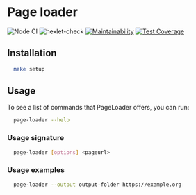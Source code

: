 # Page loader

![Node CI](https://github.com/sunsetninja/backend-project-lvl3/workflows/Node%20CI/badge.svg)
![hexlet-check](https://github.com/sunsetninja/backend-project-lvl3/workflows/hexlet-check/badge.svg)
[![Maintainability](https://api.codeclimate.com/v1/badges/3440da4b2317a6db2228/maintainability)](https://codeclimate.com/github/sunsetninja/backend-project-lvl3/maintainability)
[![Test Coverage](https://api.codeclimate.com/v1/badges/3440da4b2317a6db2228/test_coverage)](https://codeclimate.com/github/sunsetninja/backend-project-lvl3/test_coverage)

## Installation

```sh
  make setup
```

## Usage

To see a list of commands that PageLoader offers, you can run:

```sh
  page-loader --help
```

### Usage signature

```sh
  page-loader [options] <pageurl>
```

### Usage examples

```sh
  page-loader --output output-folder https://example.org
```
